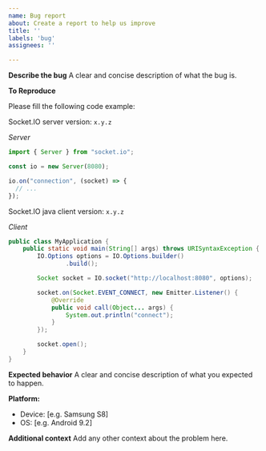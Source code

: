 ```yaml
---
name: Bug report
about: Create a report to help us improve
title: ''
labels: 'bug'
assignees: ''

---
```


**Describe the bug**
A clear and concise description of what the bug is.

**To Reproduce**

Please fill the following code example:

Socket.IO server version: `x.y.z`

*Server*

```js
import { Server } from "socket.io";

const io = new Server(8080);

io.on("connection", (socket) => {
  // ...
});
```

Socket.IO java client version: `x.y.z`

*Client*

```java
public class MyApplication {
    public static void main(String[] args) throws URISyntaxException {
        IO.Options options = IO.Options.builder()
                .build();

        Socket socket = IO.socket("http://localhost:8080", options);

        socket.on(Socket.EVENT_CONNECT, new Emitter.Listener() {
            @Override
            public void call(Object... args) {
                System.out.println("connect");
            }
        });

        socket.open();
    }
}
```

**Expected behavior**
A clear and concise description of what you expected to happen.

**Platform:**
 - Device: [e.g. Samsung S8]
 - OS: [e.g. Android 9.2]

**Additional context**
Add any other context about the problem here.